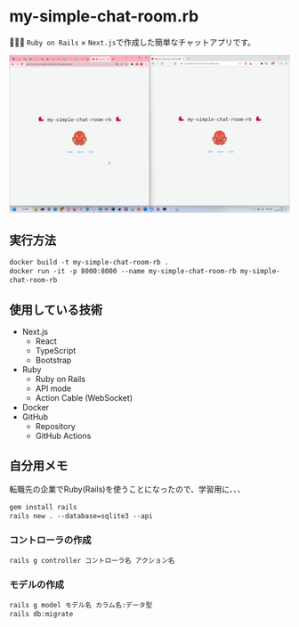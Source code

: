 # my-simple-chat-room.rb

🐠🐠🐠 `Ruby on Rails` × `Next.js`で作成した簡単なチャットアプリです。  

![成果物](./docs/img/fruit.gif)  

## 実行方法

```shell
docker build -t my-simple-chat-room-rb .
docker run -it -p 8000:8000 --name my-simple-chat-room-rb my-simple-chat-room-rb
```

## 使用している技術

- Next.js
  - React
  - TypeScript
  - Bootstrap
- Ruby
  - Ruby on Rails
  - API mode
  - Action Cable (WebSocket)
- Docker
- GitHub
  - Repository
  - GitHub Actions

## 自分用メモ

転職先の企業でRuby(Rails)を使うことになったので、学習用に、、、  

```shell
gem install rails
rails new . --database=sqlite3 --api
```

### コントローラの作成

```shell
rails g controller コントローラ名 アクション名
```

### モデルの作成

```shell
rails g model モデル名 カラム名:データ型
rails db:migrate
```
